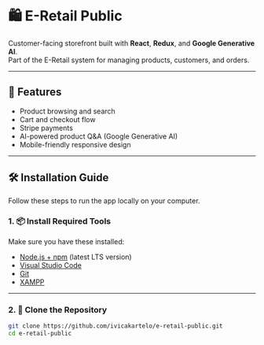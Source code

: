 # 🛍️ E-Retail Public

Customer-facing storefront built with **React**, **Redux**, and **Google Generative AI**.  
Part of the E-Retail system for managing products, customers, and orders.

---

## 🚀 Features

- Product browsing and search
- Cart and checkout flow
- Stripe payments
- AI-powered product Q&A (Google Generative AI)
- Mobile-friendly responsive design

---

## 🛠️ Installation Guide

Follow these steps to run the app locally on your computer.

### 1. 📦 Install Required Tools

Make sure you have these installed:

- [Node.js + npm](https://nodejs.org/) (latest LTS version)
- [Visual Studio Code](https://code.visualstudio.com/)
- [Git](https://git-scm.com/)
- [XAMPP](https://www.apachefriends.org/)

---

### 2. 🔄 Clone the Repository

```bash
git clone https://github.com/ivicakartelo/e-retail-public.git
cd e-retail-public
